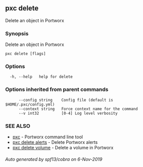 ## pxc delete

Delete an object in Portworx

### Synopsis

Delete an object in Portworx

```
pxc delete [flags]
```

### Options

```
  -h, --help   help for delete
```

### Options inherited from parent commands

```
      --config string    Config file (default is $HOME/.pxc/config.yml)
      --context string   Force context name for the command
      --v int32          [0-4] Log level verbosity
```

### SEE ALSO

* [pxc](pxc.md)	 - Portworx command line tool
* [pxc delete alerts](pxc_delete_alerts.md)	 - Delete Portworx alerts
* [pxc delete volume](pxc_delete_volume.md)	 - Delete a volume in Portworx

###### Auto generated by spf13/cobra on 6-Nov-2019
